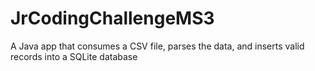 # JrCodingChallengeMS3
A Java app that consumes a CSV file, parses the data, and inserts valid records into a SQLite database
